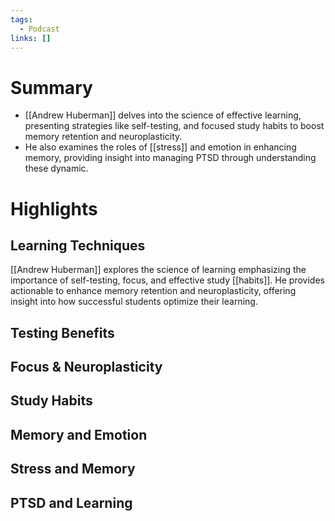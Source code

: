 ```yaml
---
tags:
  - Podcast
links: []
---
```

# Summary

- [[Andrew Huberman]] delves into the science of effective learning, presenting strategies like self-testing, and focused study habits to boost memory retention and neuroplasticity.
- He also examines the roles of [[stress]] and emotion in enhancing memory, providing insight into managing PTSD through understanding these dynamic.

# Highlights

## Learning Techniques

[[Andrew Huberman]] explores the science of learning emphasizing the importance of self-testing, focus, and effective study [[habits]]. He provides actionable to enhance memory retention and neuroplasticity, offering insight into how successful students optimize their learning.

## Testing Benefits

## Focus & Neuroplasticity

## Study Habits

## Memory and Emotion

## Stress and Memory

## PTSD and Learning